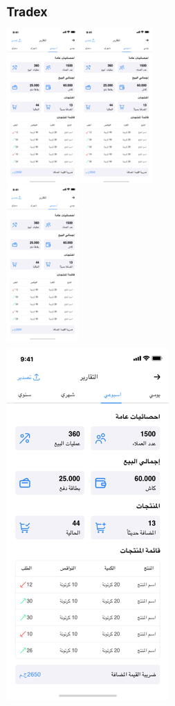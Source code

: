 # Tradex
<p float="left">
  <img src="https://github.com/nouraldinMedhat/Tradex/blob/main/old%20report%20design.png" width="33%" />
  <img src="https://github.com/nouraldinMedhat/Tradex/blob/main/old%20report%20design.png" width="33%" /> 
  <img src="https://github.com/nouraldinMedhat/Tradex/blob/main/old%20report%20design.png" width="33%" />
</p>

![alt text](https://github.com/nouraldinMedhat/Tradex/blob/main/old%20report%20design.png)
